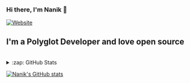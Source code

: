 ### Hi there, I'm Nanik 👋

[![Website](https://img.shields.io/website?label=nanikgolang.netlify.com&style=for-the-badge)](https://nanikgolang.netlify.com)

## I'm a Polyglot Developer and love open source

<br />


</details>

<details>
  <summary>:zap: GitHub Stats</summary>

  <img align="left" alt="codeSTACKr's GitHub Stats" src="https://github-readme-stats.codestackr.vercel.app/api?username=codeSTACKr&show_icons=true&hide_border=true" />

</details>



[![Nanik's GitHub stats](https://github-readme-stats.vercel.app/api?username=nanikjava)](https://github.com/nanikjava/github-readme-stats)
